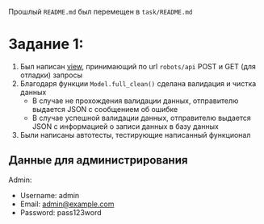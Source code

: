 Прошлый `README.md` был перемещен в `task/README.md`
# Задание 1:
1. Был написан [view](robots/views.py), принимающий по url `robots/api` POST и GET (для отладки) запросы
2. Благодаря функции `Model.full_clean()` сделана валидация и чистка данных
   * В случае не прохождения валидации данных, отправителю выдается JSON с сообщением об ошибке
   * В случае успешной валидации данных, отправителю выдается JSON с информацией о записи данных в базу данных
3. Были написаны автотесты, тестирующие написанный функционал

## Данные для администрирования
Admin:
- Username: admin
- Email: admin@example.com
- Password: pass123word